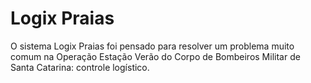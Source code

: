 # Logix Praias

O sistema Logix Praias foi pensado para resolver um problema muito comum na Operação Estação Verão do Corpo de Bombeiros Militar de Santa Catarina: controle logístico.
